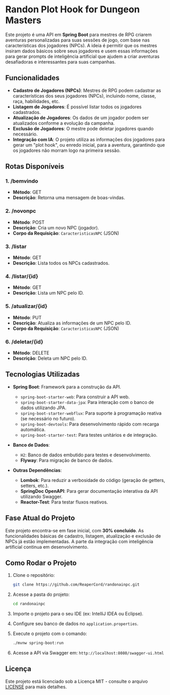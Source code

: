# Randon Plot Hook for Dungeon Masters

Este projeto é uma API em **Spring Boot** para mestres de RPG criarem aventuras personalizadas para suas sessões de jogo, com base nas características dos jogadores (NPCs). A ideia é permitir que os mestres insiram dados básicos sobre seus jogadores e usem essas informações para gerar prompts de inteligência artificial que ajudem a criar aventuras desafiadoras e interessantes para suas campanhas.

## Funcionalidades

- **Cadastro de Jogadores (NPCs)**: Mestres de RPG podem cadastrar as características dos seus jogadores (NPCs), incluindo nome, classe, raça, habilidades, etc.
- **Listagem de Jogadores**: É possível listar todos os jogadores cadastrados.
- **Atualização de Jogadores**: Os dados de um jogador podem ser atualizados conforme a evolução da campanha.
- **Exclusão de Jogadores**: O mestre pode deletar jogadores quando necessário.
- **Integração com IA**: O projeto utiliza as informações dos jogadores para gerar um "plot hook", ou enredo inicial, para a aventura, garantindo que os jogadores não morram logo na primeira sessão.

## Rotas Disponíveis

### 1. **/bemvindo**
- **Método**: GET
- **Descrição**: Retorna uma mensagem de boas-vindas.

### 2. **/novonpc**
- **Método**: POST
- **Descrição**: Cria um novo NPC (jogador).
- **Corpo da Requisição**: `CaracteristicasNPC` (JSON)

### 3. **/listar**
- **Método**: GET
- **Descrição**: Lista todos os NPCs cadastrados.

### 4. **/listar/{id}**
- **Método**: GET
- **Descrição**: Lista um NPC pelo ID.

### 5. **/atualizar/{id}**
- **Método**: PUT
- **Descrição**: Atualiza as informações de um NPC pelo ID.
- **Corpo da Requisição**: `CaracteristicasNPC` (JSON)

### 6. **/deletar/{id}**
- **Método**: DELETE
- **Descrição**: Deleta um NPC pelo ID.

## Tecnologias Utilizadas

- **Spring Boot**: Framework para a construção da API.
    - `spring-boot-starter-web`: Para construir a API web.
    - `spring-boot-starter-data-jpa`: Para interação com o banco de dados utilizando JPA.
    - `spring-boot-starter-webflux`: Para suporte à programação reativa (se necessário no futuro).
    - `spring-boot-devtools`: Para desenvolvimento rápido com recarga automática.
    - `spring-boot-starter-test`: Para testes unitários e de integração.

- **Banco de Dados**:
    - `H2`: Banco de dados embutido para testes e desenvolvimento.
    - **Flyway**: Para migração de banco de dados.

- **Outras Dependências**:
    - **Lombok**: Para reduzir a verbosidade do código (geração de getters, setters, etc.).
    - **SpringDoc OpenAPI**: Para gerar documentação interativa da API utilizando Swagger.
    - **Reactor-Test**: Para testar fluxos reativos.


## Fase Atual do Projeto

Este projeto encontra-se em fase inicial, com **30% concluído**. As funcionalidades básicas de cadastro, listagem, atualização e exclusão de NPCs já estão implementadas. A parte da integração com inteligência artificial continua em desenvolvimento.

## Como Rodar o Projeto

1. Clone o repositório:
    ```bash
    git clone https://github.com/ReaperCord/randonainpc.git
    ```

2. Acesse a pasta do projeto:
    ```bash
    cd randonainpc
    ```

3. Importe o projeto para o seu IDE (ex: IntelliJ IDEA ou Eclipse).

4. Configure seu banco de dados no `application.properties`.

5. Execute o projeto com o comando:
    ```bash
    ./mvnw spring-boot:run
    ```

6. Acesse a API via Swagger em: `http://localhost:8080/swagger-ui.html`


## Licença

Este projeto está licenciado sob a Licença MIT - consulte o arquivo [LICENSE](LICENSE) para mais detalhes.